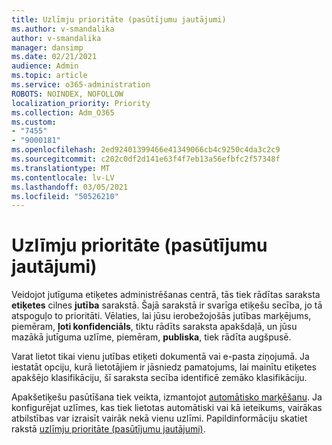 ```yaml
---
title: Uzlīmju prioritāte (pasūtījumu jautājumi)
ms.author: v-smandalika
author: v-smandalika
manager: dansimp
ms.date: 02/21/2021
audience: Admin
ms.topic: article
ms.service: o365-administration
ROBOTS: NOINDEX, NOFOLLOW
localization_priority: Priority
ms.collection: Adm_O365
ms.custom:
- "7455"
- "9000181"
ms.openlocfilehash: 2ed92401399466e41349066cb4c9250c4da3c2c9
ms.sourcegitcommit: c202c0df2d141e63f4f7eb13a56efbfc2f57348f
ms.translationtype: MT
ms.contentlocale: lv-LV
ms.lasthandoff: 03/05/2021
ms.locfileid: "50526210"
---
```

# <a name="label-priority-order-matters"></a>Uzlīmju prioritāte (pasūtījumu jautājumi)

Veidojot jutīguma etiķetes administrēšanas centrā, tās tiek rādītas saraksta **etiķetes** cilnes **jutība** sarakstā. Šajā sarakstā ir svarīga etiķešu secība, jo tā atspoguļo to prioritāti. Vēlaties, lai jūsu ierobežojošās jutības marķējums, piemēram, **ļoti konfidenciāls**, tiktu rādīts saraksta apakšdaļā, un jūsu mazākā jutīguma uzlīme, piemēram, **publiska**, tiek rādīta augšpusē.

Varat lietot tikai vienu jutības etiķeti dokumentā vai e-pasta ziņojumā. Ja iestatāt opciju, kurā lietotājiem ir jāsniedz pamatojums, lai mainītu etiķetes apakšējo klasifikāciju, šī saraksta secība identificē zemāko klasifikāciju.

Apakšetiķešu pasūtīšana tiek veikta, izmantojot [automātisko marķēšanu](https://docs.microsoft.com/microsoft-365/compliance/apply-sensitivity-label-automatically). Ja konfigurējat uzlīmes, kas tiek lietotas automātiski vai kā ieteikums, vairākas atbilstības var izraisīt vairāk nekā vienu uzlīmi. Papildinformāciju skatiet rakstā [uzlīmju prioritāte (pasūtījumu jautājumi)](https://docs.microsoft.com/microsoft-365/compliance/sensitivity-labels).
